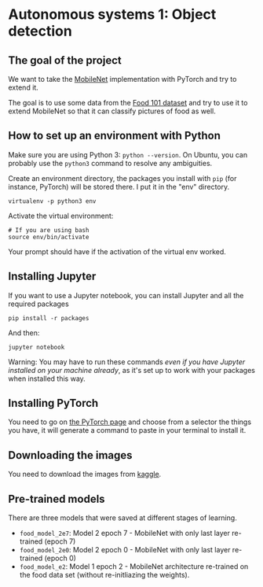 # Autonomous systems 1: Object detection

## The goal of the project

We want to take the [MobileNet](https://pytorch.org/hub/pytorch_vision_mobilenet_v2/) implementation with PyTorch and try to extend it.

The goal is to use some data from the [Food 101 dataset](https://www.kaggle.com/kmader/food41) and try to use it to extend MobileNet so that it can classify pictures of food as well.

## How to set up an environment with Python

Make sure you are using Python 3: `python --version`. On Ubuntu, you can probably use the `python3` command to resolve any ambiguities.

Create an environment directory, the packages you install with `pip` (for instance, PyTorch) will be stored there. I put it in the "env" directory.

    virtualenv -p python3 env

Activate the virtual environment:

    # If you are using bash
    source env/bin/activate

Your prompt should have if the activation of the virtual env worked.

## Installing Jupyter

If you want to use a Jupyter notebook, you can install Jupyter and all the required packages


    pip install -r packages

And then:

    jupyter notebook

Warning: You may have to run these commands *even if you have Jupyter installed on your machine already*, as it's set up to work with your packages when installed this way.

## Installing PyTorch

You need to go on [the PyTorch page](https://pytorch.org/get-started/locally/#mac-anaconda) and choose from a selector the things you have, it will generate a command to paste in your terminal to install it.

## Downloading the images

You need to download the images from [kaggle](https://www.kaggle.com/kmader/food41#1002850.jpg).

## Pre-trained models

There are three models that were saved at different stages of learning.

- `food_model_2e7`: Model 2 epoch 7 - MobileNet with only last layer re-trained (epoch 7)
- `food_model_2e0`: Model 2 epoch 0 - MobileNet with only last layer re-trained (epoch 0)
- `food_model_e2`: Model 1 epoch 2 - MobileNet architecture re-trained on the food data set (without re-initliazing the weights).
